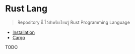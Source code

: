 # Rust Lang

> Repository นี้ ไว้สำหรับเรียนรู้ Rust Programming Language

- [Installation](./installation/README.md)
- [Cargo](./cargo/README.md)

TODO
